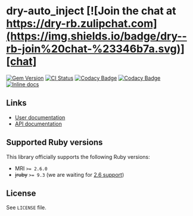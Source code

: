 <!--- this file is synced from dry-rb/template-gem project -->
[gem]: https://rubygems.org/gems/dry-auto_inject
[actions]: https://github.com/dry-rb/dry-auto_inject/actions
[codacy]: https://www.codacy.com/gh/dry-rb/dry-auto_inject
[chat]: https://dry-rb.zulipchat.com
[inchpages]: http://inch-ci.org/github/dry-rb/dry-auto_inject

# dry-auto_inject [![Join the chat at https://dry-rb.zulipchat.com](https://img.shields.io/badge/dry--rb-join%20chat-%23346b7a.svg)][chat]

[![Gem Version](https://badge.fury.io/rb/dry-auto_inject.svg)][gem]
[![CI Status](https://github.com/dry-rb/dry-auto_inject/workflows/CI/badge.svg)][actions]
[![Codacy Badge](https://api.codacy.com/project/badge/Grade/d869ec8dc92e46b6a6eafa551f68c3f4)][codacy]
[![Codacy Badge](https://api.codacy.com/project/badge/Coverage/d869ec8dc92e46b6a6eafa551f68c3f4)][codacy]
[![Inline docs](http://inch-ci.org/github/dry-rb/dry-auto_inject.svg?branch=master)][inchpages]

## Links

* [User documentation](https://dry-rb.org/gems/dry-auto_inject)
* [API documentation](http://rubydoc.info/gems/dry-auto_inject)

## Supported Ruby versions

This library officially supports the following Ruby versions:

* MRI `>= 2.6.0`
* ~~jruby~~ `>= 9.3` (we are waiting for [2.6 support](https://github.com/jruby/jruby/issues/6161))

## License

See `LICENSE` file.
